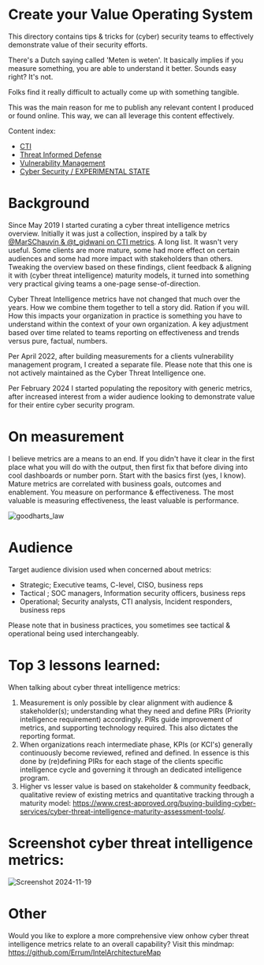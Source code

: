 # Create your Value Operating System
This directory contains tips & tricks for (cyber) security teams to effectively demonstrate value of their security efforts.

There's a Dutch saying called 'Meten is weten'. It basically implies if you measure something, you are able to understand it better. Sounds easy right? It's not. 

Folks find it really difficult to actually come up with something tangible. 

This was the main reason for me to publish any relevant content I produced or found online. This way, we can all leverage this content effectively.

Content index:

* [CTI](https://github.com/gertjanbruggink/Metrics/tree/master/CTI)
* [Threat Informed Defense](https://github.com/gertjanbruggink/Metrics/tree/master/Threat%20Informed%20Defense)
* [Vulnerability Management](https://github.com/gertjanbruggink/Metrics/tree/master/Vulnerability%20Management)
* [Cyber Security / EXPERIMENTAL STATE](https://github.com/gertjanbruggink/Metrics/tree/master/Cyber%20Security)


# Background 
Since May 2019 I started curating a cyber threat intelligence metrics overview. Initially it was just a collection, inspired by a talk by [@MarSChauvin & @t_gidwani on CTI metrics](https://www.first.org/resources/papers/london2019/1130-How-to-Get-Promoted-Gidwani.pdf). A long list. It wasn't very useful. Some clients are more mature, some had more effect on certain audiences and some had more impact with stakeholders than others. Tweaking the overview based on these findings, client feedback & aligning it with (cyber threat intelligence) maturity models, it turned into something very practical giving teams a one-page sense-of-direction. 

Cyber Threat Intelligence metrics have not changed that much over the years. How we combine them together to tell a story did. Ration if you will. How this impacts your organization in practice is something you have to understand within the context of your own organization. A key adjustment based over time related to teams reporting on effectiveness and trends versus pure, factual, numbers.

Per April 2022, after building measurements for a clients vulnerability management program, I created a separate file. Please note that this one is not actively maintained as the Cyber Threat Intelligence one. 

Per February 2024 I started populating the repository with generic metrics, after increased interest from a wider audience looking to demonstrate value for their entire cyber security program.

# On measurement
I believe metrics are a means to an end. If you didn't have it clear in the first place what you will do with the output, then first fix that before diving into cool dashboards or number porn. Start with the basics first (yes, I know). Mature metrics are correlated with business goals, outcomes and enablement. You measure on performance & effectiveness. The most valuable is measuring effectiveness, the least valuable is performance.

![goodharts_law](https://github.com/gertjanbruggink/Metrics/assets/50614049/46a43906-1c72-44d1-b084-6467a957b232)


# Audience
Target audience division used when concerned about metrics:
- Strategic; Executive teams, C-level, CISO, business reps
- Tactical ; SOC managers, Information security officers, business reps
- Operational; Security analysts, CTI analysis, Incident responders, business reps

Please note that in business practices, you sometimes see tactical & operational being used interchangeably.

# Top 3 lessons learned:
When talking about cyber threat intelligence metrics:
1. Measurement is only possible by clear alignment with audience & stakeholder(s); understanding what they need and define PIRs (Priority intelligence requirement) accordingly. PIRs guide improvement of metrics, and supporting technology required. This also dictates the reporting format.
2. When organizations reach intermediate phase, KPIs (or KCI's) generally continuously become reviewed, refined and defined. In essence is this done by (re)defining PIRs for each stage of the clients specific intelligence cycle and governing it through an dedicated intelligence program.
3. Higher vs lesser value is based on stakeholder & community feedback, qualitative review of existing metrics and quantitative tracking through a maturity model: https://www.crest-approved.org/buying-building-cyber-services/cyber-threat-intelligence-maturity-assessment-tools/.

# Screenshot cyber threat intelligence metrics:
![Screenshot 2024-11-19](https://github.com/user-attachments/assets/f479d1a2-4a65-400f-9e15-a349846cc792)





# Other
Would you like to explore a more comprehensive view onhow cyber threat intelligence metrics relate to an overall capability? Visit this mindmap: 
https://github.com/Errum/IntelArchitectureMap



